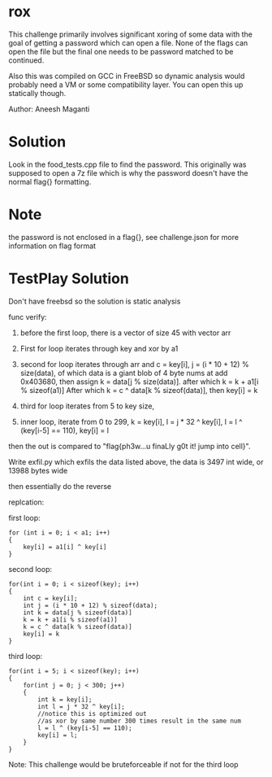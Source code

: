 # rox 

This challenge primarily involves significant xoring of some data with the goal of getting a password which can open a file. None of the flags can open the file but the final one needs to be password matched to be continued.

Also this was compiled on GCC in FreeBSD so dynamic analysis would probably need a VM or some compatibility layer. You can open this up statically though.

Author: Aneesh Maganti

# Solution

Look in the food_tests.cpp file to find the password. This originally was supposed to open a 7z file which is why the password doesn't have the normal flag{} formatting. 

# Note

the password is not enclosed in a flag{}, see challenge.json for more information on flag format

# TestPlay Solution

Don't have freebsd so the solution is static analysis

func verify:
1. before the first loop, there is a vector of size 45 with vector arr 

2. First for loop iterates through key and xor by a1

3. second for loop iterates through arr and c = key[i], j = (i * 10 + 12) % size(data), of which data is a giant blob of 4 byte nums at add 0x403680, then assign k = data[j % size(data)]. after which k = k + a1[i % sizeof(a1)] After which k = c ^ data[k % sizeof(data)], then key[i] = k

4. third for loop iterates from 5 to key size, 
5. inner loop, iterate from 0 to 299, k = key[i], l = j * 32 ^ key[i], l = l ^ (key[i-5] == 110), key[i] = l

then the out is compared to "flag{ph3w...u finaLly g0t it! jump into cell}". 

Write exfil.py which exfils the data listed above, the data is 3497 int wide, or 13988 bytes wide

then essentially do the reverse

replcation:

first loop:

```
for (int i = 0; i < a1; i++)
{
    key[i] = a1[i] ^ key[i]
}
```

second loop:

```
for(int i = 0; i < sizeof(key); i++)
{
    int c = key[i];
    int j = (i * 10 + 12) % sizeof(data);
    int k = data[j % sizeof(data)]
    k = k + a1[i % sizeof(a1)]
    k = c ^ data[k % sizeof(data)]
    key[i] = k
}
```

third loop:

```
for(int i = 5; i < sizeof(key); i++)
{
    for(int j = 0; j < 300; j++)
    {
        int k = key[i];
        int l = j * 32 ^ key[i];
        //notice this is optimized out 
        //as xor by same number 300 times result in the same num
        l = l ^ (key[i-5] == 110);
        key[i] = l;
    }
}
```

Note: This challenge would be bruteforceable if not for the third loop

